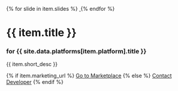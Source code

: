 <div class="card row">
    <div class="gallery col-md-6">
        <div class="thumbnails">
            {% for slide in item.slides %}
            <a href="{{ slide.url }}" class="thumbnail-item hidden-sm{% if forloop.index == 1 %} first-item{% endif %}">
                <img src="{{ slide.url }}" alt="" />
            </a>
            {% endfor %}
        </div>
    </div>
    <div class="info col-md-6">
        <h1 class="title">{{ item.title }}</h1>
        <h3 class="platform">for {{ site.data.platforms[item.platform].title }}</h3>
        <p class="short-desc">{{ item.short_desc }}</p>
        {% if item.marketing_url %}
        <a href="{{ item.marketing_url }}" class="marketing-url btn btn-primary" role="button" target="_blank">Go to Marketplace</a>
        {% else %}
        <a href="mailto:support@magekey.com" class="marketing-url btn btn-primary">Contact Developer</a>
        {% endif %}
    </div>
</div>
